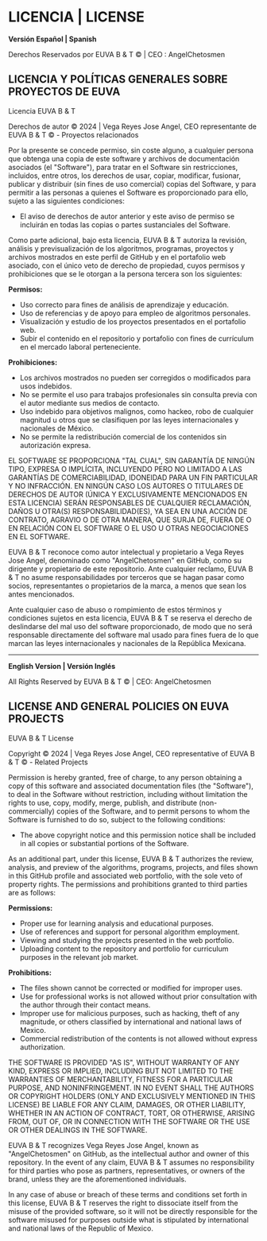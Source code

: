 # LICENCIA  | LICENSE

**Versión Español | Spanish**

Derechos Reservados por EUVA B & T © | CEO : AngelChetosmen

## LICENCIA Y POLÍTICAS GENERALES SOBRE PROYECTOS DE EUVA

Licencia EUVA B & T

Derechos de autor © 2024 | Vega Reyes Jose Angel, CEO representante de EUVA B & T © - Proyectos relacionados

Por la presente se concede permiso, sin coste alguno, a cualquier persona que obtenga una copia de este software y archivos de documentación asociados (el "Software"), para tratar en el Software sin restricciones, incluidos, entre otros, los derechos de usar, copiar, modificar, fusionar, publicar y distribuir (sin fines de uso comercial) copias del Software, y para permitir a las personas a quienes el Software es proporcionado para ello, sujeto a las siguientes condiciones:

- El aviso de derechos de autor anterior y este aviso de permiso se incluirán en todas las copias o partes sustanciales del Software.

Como parte adicional, bajo esta licencia, EUVA B & T autoriza la revisión, análisis y previsualización de los algoritmos, programas, proyectos y archivos mostrados en este perfil de GitHub y en el portafolio web asociado, con el único veto de derecho de propiedad, cuyos permisos y prohibiciones que se le otorgan a la persona tercera son los siguientes:

**Permisos:**
- Uso correcto para fines de análisis de aprendizaje y educación.
- Uso de referencias y de apoyo para empleo de algoritmos personales.
- Visualización y estudio de los proyectos presentados en el portafolio web.
- Subir el contenido en el repositorio y portafolio con fines de currículum en el mercado laboral perteneciente.

**Prohibiciones:**
- Los archivos mostrados no pueden ser corregidos o modificados para usos indebidos.
- No se permite el uso para trabajos profesionales sin consulta previa con el autor mediante sus medios de contacto.
- Uso indebido para objetivos malignos, como hackeo, robo de cualquier magnitud u otros que se clasifiquen por las leyes internacionales y nacionales de México.
- No se permite la redistribución comercial de los contenidos sin autorización expresa.

EL SOFTWARE SE PROPORCIONA "TAL CUAL", SIN GARANTÍA DE NINGÚN TIPO, EXPRESA O IMPLÍCITA, INCLUYENDO PERO NO LIMITADO A LAS GARANTÍAS DE COMERCIABILIDAD, IDONEIDAD PARA UN FIN PARTICULAR Y NO INFRACCIÓN. EN NINGÚN CASO LOS AUTORES O TITULARES DE DERECHOS DE AUTOR (ÚNICA Y EXCLUSIVAMENTE MENCIONADOS EN ESTA LICENCIA) SERÁN RESPONSABLES DE CUALQUIER RECLAMACIÓN, DAÑOS U OTRA(S) RESPONSABILIDAD(ES), YA SEA EN UNA ACCIÓN DE CONTRATO, AGRAVIO O DE OTRA MANERA, QUE SURJA DE, FUERA DE O EN RELACIÓN CON EL SOFTWARE O EL USO U OTRAS NEGOCIACIONES EN EL SOFTWARE.

EUVA B & T reconoce como autor intelectual y propietario a Vega Reyes Jose Angel, denominado como "AngelChetosmen" en GitHub, como su dirigente y propietario de este repositorio. Ante cualquier reclamo, EUVA B & T no asume responsabilidades por terceros que se hagan pasar como socios, representantes o propietarios de la marca, a menos que sean los antes mencionados.

Ante cualquier caso de abuso o rompimiento de estos términos y condiciones sujetos en esta licencia, EUVA B & T se reserva el derecho de deslindarse del mal uso del software proporcionado, de modo que no será responsable directamente del software mal usado para fines fuera de lo que marcan las leyes internacionales y nacionales de la República Mexicana.

---

**English Version | Versión Inglés**

All Rights Reserved by EUVA B & T © | CEO: AngelChetosmen

## LICENSE AND GENERAL POLICIES ON EUVA PROJECTS

EUVA B & T License

Copyright © 2024 | Vega Reyes Jose Angel, CEO representative of EUVA B & T © - Related Projects

Permission is hereby granted, free of charge, to any person obtaining a copy of this software and associated documentation files (the "Software"), to deal in the Software without restriction, including without limitation the rights to use, copy, modify, merge, publish, and distribute (non-commercially) copies of the Software, and to permit persons to whom the Software is furnished to do so, subject to the following conditions:

- The above copyright notice and this permission notice shall be included in all copies or substantial portions of the Software.

As an additional part, under this license, EUVA B & T authorizes the review, analysis, and preview of the algorithms, programs, projects, and files shown in this GitHub profile and associated web portfolio, with the sole veto of property rights. The permissions and prohibitions granted to third parties are as follows:

**Permissions:**
- Proper use for learning analysis and educational purposes.
- Use of references and support for personal algorithm employment.
- Viewing and studying the projects presented in the web portfolio.
- Uploading content to the repository and portfolio for curriculum purposes in the relevant job market.

**Prohibitions:**
- The files shown cannot be corrected or modified for improper uses.
- Use for professional works is not allowed without prior consultation with the author through their contact means.
- Improper use for malicious purposes, such as hacking, theft of any magnitude, or others classified by international and national laws of Mexico.
- Commercial redistribution of the contents is not allowed without express authorization.

THE SOFTWARE IS PROVIDED "AS IS", WITHOUT WARRANTY OF ANY KIND, EXPRESS OR IMPLIED, INCLUDING BUT NOT LIMITED TO THE WARRANTIES OF MERCHANTABILITY, FITNESS FOR A PARTICULAR PURPOSE, AND NONINFRINGEMENT. IN NO EVENT SHALL THE AUTHORS OR COPYRIGHT HOLDERS (ONLY AND EXCLUSIVELY MENTIONED IN THIS LICENSE) BE LIABLE FOR ANY CLAIM, DAMAGES, OR OTHER LIABILITY, WHETHER IN AN ACTION OF CONTRACT, TORT, OR OTHERWISE, ARISING FROM, OUT OF, OR IN CONNECTION WITH THE SOFTWARE OR THE USE OR OTHER DEALINGS IN THE SOFTWARE.

EUVA B & T recognizes Vega Reyes Jose Angel, known as "AngelChetosmen" on GitHub, as the intellectual author and owner of this repository. In the event of any claim, EUVA B & T assumes no responsibility for third parties who pose as partners, representatives, or owners of the brand, unless they are the aforementioned individuals.

In any case of abuse or breach of these terms and conditions set forth in this license, EUVA B & T reserves the right to dissociate itself from the misuse of the provided software, so it will not be directly responsible for the software misused for purposes outside what is stipulated by international and national laws of the Republic of Mexico.
